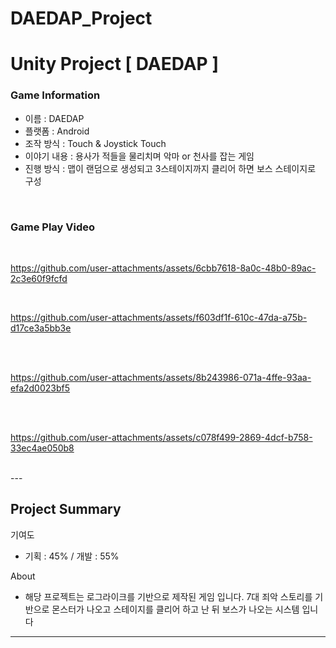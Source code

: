 # DAEDAP_Project
<h1 align="left">Unity Project [ DAEDAP ]</h1>

<h3> Game Information </h3>

+ 이름 : DAEDAP
+ 플랫폼 : Android 
+ 조작 방식 : Touch & Joystick Touch
+ 이야기 내용 : 용사가 적들을 물리치며 악마 or 천사를 잡는 게임
+ 진행 방식 : 맵이 랜덤으로 생성되고 3스테이지까지 클리어 하면 보스 스테이지로 구성
<br>

<h3> Game Play Video </h3>

<br>

<p>

  https://github.com/user-attachments/assets/6cbb7618-8a0c-48b0-89ac-2c3e60f9fcfd

</p>

<br>

<p>

  https://github.com/user-attachments/assets/f603df1f-610c-47da-a75b-d17ce3a5bb3e

</p>

<br>

<br>

<p>

  https://github.com/user-attachments/assets/8b243986-071a-4ffe-93aa-efa2d0023bf5

</p>

<br>

<br>

<p>

  https://github.com/user-attachments/assets/c078f499-2869-4dcf-b758-33ec4ae050b8

</p>

<br>
---

<h2 align="left"> Project Summary </h2>

기여도
+ 기획 : 45%  /  개발 : 55%

About
+ 해당 프로젝트는 로그라이크를 기반으로 제작된 게임 입니다. 7대 죄악 스토리를 기반으로 몬스터가 나오고 스테이지를 클리어 하고 난 뒤 보스가 나오는 시스템 입니다

  

---
